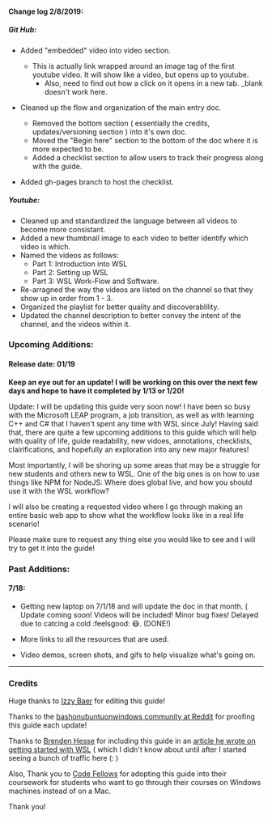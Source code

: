 
#### Change log 2/8/2019:

##### Git Hub:

* Added "embedded" video into video section.
  - This is actually link wrapped around an image tag of the first youtube video. It will show like a video, but opens up to youtube.
    - Also, need to find out how a click on it opens in a new tab. _blank doesn't work here.

* Cleaned up the flow and organization of the main entry doc. 
  - Removed the bottom section ( essentially the credits, updates/versioning section ) into it's own doc.
  - Moved the "Begin here" section to the bottom of the doc where it is more expected to be.
  - Added a checklist section to allow users to track their progress along with the guide.

* Added gh-pages branch to host the checklist.

##### Youtube:

* Cleaned up and standardized the language between all videos to become more consistant.
* Added a new thumbnail image to each video to better identify which video is which.
* Named the videos as follows:
  - Part 1: Introduction into WSL
  - Part 2: Setting up WSL
  - Part 3: WSL Work-Flow and Software.
* Re-arragned the way the videos are listed on the channel so that they show up in order from 1 - 3.
* Organized the playlist for better quality and discoverablility.
* Updated the channel description to better convey the intent of the channel, and the videos within it.

### Upcoming Additions:

#### Release date: 01/19

**Keep an eye out for an update! I will be working on this over the next few days and hope to have it completed by 1/13 or 1/20!**

Update: I will be updating this guide very soon now! I have been so busy with the Microsoft LEAP program, a job transition, as well as with learning C++ and C# that I haven't spent any time with WSL since July! Having said that, there are quite a few upcoming additions to this guide which will help with quality of life, guide readability, new vidoes, annotations, checklists, clairifications, and hopefully an exploration into any new major features!

Most importantly, I will be shoring up some areas that may be a struggle for new students and others new to WSL. One of the big ones is on how to use things like NPM for NodeJS: Where does global live, and how you should use it with the WSL workflow?

I will also be creating a requested video where I go through making an entire basic web app to show what the workflow looks like in a real life scenario!

Please make sure to request any thing else you would like to see and I will try to get it into the guide!

### Past Additions:

#### 7/18: 
- Getting new laptop on 7/1/18 and will update the doc in that month. ( Update coming soon! Videos will be included! Minor bug fixes! Delayed due to catcing a cold :feelsgood: :mask:. (DONE!)

- More links to all the resources that are used.
- Video demos, screen shots, and gifs to help visualize what's going on.

---

### Credits
Huge thanks to [Izzy Baer](https://github.com/izzybaer) for editing this guide!

Thanks to the [bashonubuntuonwindows community at Reddit](https://www.reddit.com/r/bashonubuntuonwindows/) for proofing this guide each update!

Thanks to [Brenden Hesse](https://twitter.com/Brendan_LH) for including this guide in an [article he wrote on getting started with WSL](https://lifehacker.com/how-to-get-started-with-the-windows-subsystem-for-linux-1828952698) ( which I didn't know about until after I started seeing a bunch of traffic here (: )

Also, Thank you to [Code Fellows](https://codefellows.org) for adopting this guide into their coursework for students who want to go through their courses on Windows machines instead of on a Mac.

Thank you!
